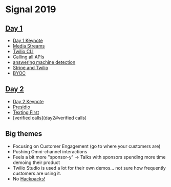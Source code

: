 # Signal 2019


## [Day 1](day1)
* [Day 1 Keynote](day1#day-1-keynote)
* [Media Streams](day1#media-streams)
* [Twilio CLI](day1#twilio-cli)
* [Calling all APIs](day1#calling-all-apis)
* [answering machine detection](day1#answering-machine-detection)
* [Stripe and Twilio](day1#stripe-and-twilio)
* [BYOC](day1#BYOC)

## [Day 2](day2)
* [Day 2 Keynote](day2#day-2-keynote)
* [Presidio](day2#presidio)
* [Texting First](day2#texting-first)
* [verified calls](day2#verified calls)

## Big themes

* Focusing on Customer Engagement (go to where your customers are)
* Pushing Omni-channel interactions
* Feels a bit more "sponsor-y" → Talks with sponsors spending more time demoing their product
* Twilio Studio is used a lot for their own demos... not sure how frequently customers are using it.
* No [Hackpacks!](https://hackpack.cc)
